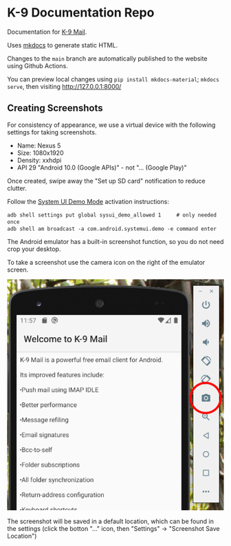 # K-9 Documentation Repo

Documentation for [K-9 Mail](https://k9mail.app/).

Uses [mkdocs](https://www.mkdocs.org/) to generate static HTML.

Changes to the `main` branch are automatically published to the
website using Github Actions.

You can preview local changes using `pip install mkdocs-material`; `mkdocs serve`,
then visiting http://127.0.0.1:8000/

## Creating Screenshots

For consistency of appearance, we use a virtual device with the following settings for taking screenshots.

* Name: Nexus 5 
* Size: 1080x1920 
* Density: xxhdpi
* API 29 "Android 10.0 (Google APIs)" - not "... (Google Play)"

Once created, swipe away the "Set up SD card" notification to reduce clutter.

Follow the [System UI Demo Mode](https://android.googlesource.com/platform/frameworks/base/+/master/packages/SystemUI/docs/demo_mode.md)
activation instructions:

```
adb shell settings put global sysui_demo_allowed 1     # only needed once
adb shell am broadcast -a com.android.systemui.demo -e command enter
```

The Android emulator has a built-in screenshot function, so you do not need crop your desktop.

To take a screenshot use the camera icon on the right of the emulator screen.

![](readme_images/screenshot_icon.png)

The screenshot will be saved in a default location, which can be found in the settings (click
the botton "..." icon, then "Settings" -> "Screenshot Save Location")
